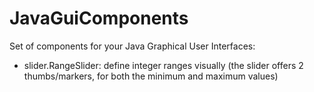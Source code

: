 JavaGuiComponents
=================

Set of components for your Java Graphical User Interfaces:

- slider.RangeSlider: define integer ranges visually (the slider offers 2 thumbs/markers,
  for both the minimum and maximum values) 
